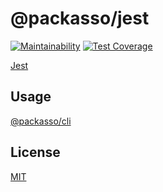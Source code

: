 # @packasso/jest

[![Maintainability](https://api.codeclimate.com/v1/badges/aaced5b2261f8a59b7cd/maintainability)](https://codeclimate.com/github/qiwi/packasso/maintainability)
[![Test Coverage](https://api.codeclimate.com/v1/badges/aaced5b2261f8a59b7cd/test_coverage)](https://codeclimate.com/github/qiwi/packasso/test_coverage)

[Jest](https://jestjs.io/)

## Usage

[@packasso/cli](https://www.npmjs.com/package/@packasso/cli)

## License

[MIT](./LICENSE)
